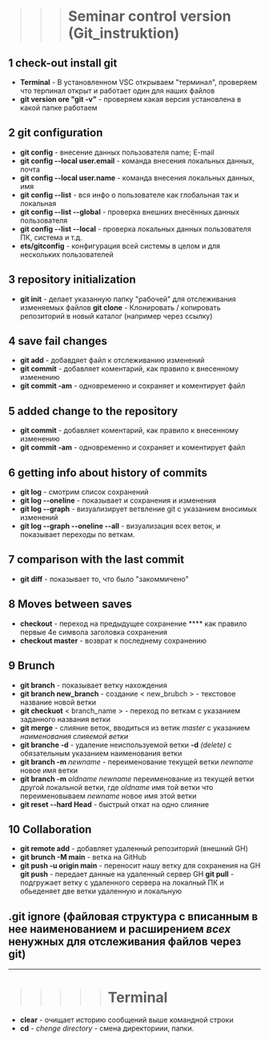 >>># Seminar control version (Git_instruktion)

## 1 check-out install git
- **Terminal** - В установленном VSC открываем "терминал", проверяем что терпинал открыт и работает один для наших файлов
- **git version ore "git -v"** - проверяем какая версия установлена в какой папке работаем

## 2 git configuration
- **git config** - внесение данных пользователя name; E-mail
- **git config --local user.email** - команда внесения локальных данных, почта
- **git config --local user.name** - команда внесения локальных данных, имя
- **git config --list** - вся инфо о пользователе как глобальная так и локальная
- **git config --list --global** - проверка внешних внесённых данных пользователя
- **git config --list --local** - проверка локальных данных пользователя ПК, система и т.д.
- **ets/gitconfig** - конфигурация всей системы в целом и для нескольких пользователей

## 3 repository initialization 
- **git init** - делает указанную папку "рабочей" для отслеживания изменяемых файлов
**git clone** - Клонировать / копировать репозиторий в новый каталог (например через ссылку)

## 4 save fail changes
- **git add** - добавдяет файл к отслеживанию изменений
- **git commit** - добавляет коментарий, как правило к внесенному изменению
- **git commit -am** - одновременно и сохраняет и коментирует файл
## 5 added change to the repository
- **git commit** - добавляет коментарий, как правило к внесенному изменению
- **git commit -am** - одновременно и сохраняет и коментирует файл

## 6 getting info about history of commits
- **git log** - смотрим список сохранений
- **git log --oneline** - показывает и сохранения и изменения
- **git log --graph** - визуализирует ветвление git c указанием вносимых изменений
- **git log --graph --oneline --all** - визуализация всех веток, и показывает переходы по веткам.

## 7 comparison with the last commit
- **git diff** - показывает то, что было "закоммичено"

## 8 Moves between saves
- **checkout** - переход на предыдущее сохранение **** как правило первые 4е символа заголовка сохранения
- **checkout master** - возврат к последнему сохранению

## 9 Brunch
- **git branch** - показывает ветку нахождения
- **git branch new_branch** - создание < new_brubch > - текстовое название новой ветки 
- **git checkuot** < branch_name > - переход по веткам с указанием заданного названия ветки
- **git merge** - слияние веток, вводиться из ветик _master_ с указанием _наименования слияемой ветки_
- **git branche -d** - удаление неиспользуемой ветки **-d** _(delete)_ с обязательным указанием наименования ветки
- **git branch -m** _newname_ - переименование текущей ветки _newname_ новое имя ветки
- **git branch -m** _oldname newname_ переименование из текущей ветки другой локальной ветки, где _oldname_ имя той ветки что переименовываем _newname_ новое имя этой ветки
- **git reset --hard Head** - быстрый откат на одно слияние
## 10 Collaboration
- **git remote add** - добавляет удаленный репозиторий (внешний GH)
- **git brunch -M main** - ветка на GitHub
- **git push -u origin main** - переносит нашу ветку для сохранения на GH
**git push** - передает данные на удаленный сервер GH
**git pull** - подгружает ветку с удаленного сервера на локалный ПК и обьеденяет две ветки удаленную и локальную

## __.git ignore__ (файловая структура с вписанным в нее наименованием и расширением _всех_ ненужных для отслеживания файлов через **git**)
___________
>>>>> # Terminal
- **clear** - очищает историю сообщений выше командной строки 
- **cd** - _chenge directory_ - смена директориии, папки.
